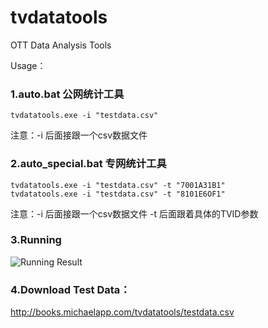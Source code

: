 # tvdatatools
OTT Data Analysis Tools

Usage：

### 1.auto.bat 公网统计工具
```
tvdatatools.exe -i "testdata.csv"
```
注意：-i 后面接跟一个csv数据文件

### 2.auto_special.bat  专网统计工具
```
tvdatatools.exe -i "testdata.csv" -t "7001A31B1"
tvdatatools.exe -i "testdata.csv" -t "8101E6OF1"
```
注意：-i 后面接跟一个csv数据文件 -t 后面跟着具体的TVID参数


### 3.Running

![Running Result](http://7xol9g.com1.z0.glb.clouddn.com/tvdatatools.png)

### 4.Download Test Data：
http://books.michaelapp.com/tvdatatools/testdata.csv


